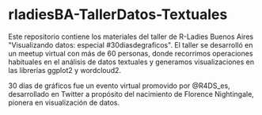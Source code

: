 # rladiesBA-TallerDatos-Textuales

Este repositorio contiene los materiales del taller de R-Ladies Buenos Aires "Visualizando datos: especial #30diasdegraficos". El taller se desarrolló en un meetup virtual con más de 60 personas, donde recorrimos operaciones habituales en el análisis de datos textuales y generamos visualizaciones en las librerías ggplot2 y wordcloud2.

30 días de gráficos fue un evento virtual promovido por @R4DS_es, desarrollado en Twitter a propósito del nacimiento de Florence Nightingale, pionera en visualización de datos. 
